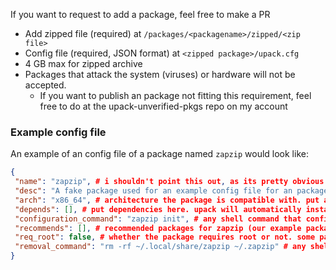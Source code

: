 If you want to request to add a package, feel free to make a PR <br />
* Add zipped file (required) at `/packages/<packagename>/zipped/<zip file>`
* Config file (required, JSON format) at `<zipped package>/upack.cfg`
* 4 GB max for zipped archive
* Packages that attack the system (viruses) or hardware will not be accepted.
  * If you want to publish an package not fitting this requirement, feel free to do at the upack-unverified-pkgs repo on my account
### Example config file
An example of an config file of a package named `zapzip` would look like:
```json
{
 "name": "zapzip", # i shouldn't point this out, as its pretty obvious
 "desc": "A fake package used for an example config file for an package manager", # description of package. the description is not used by upack, but used for browsing packages.
 "arch": "x86_64", # architecture the package is compatible with. put all as the architecture if your package supports all architectures
 "depends": [], # put dependencies here. upack will automatically install them
 "configuration_command": "zapzip init", # any shell command that configures the package for use. upack will automatically run this command once package is installed.
 "recommends": [], # recommended packages for zapzip (our example package) to work properly, or to maybe give more features to zipzap. upack will point out the recommended packages on pre-install.
 "req_root": false, # whether the package requires root or not. some packages may need root to add system users or maybe... idk
 "removal_command": "rm -rf ~/.local/share/zapzip ~/.zapzip" # any shell command that is run when specific package is removed. upack will automatically run this command once package is removed.
}
```
